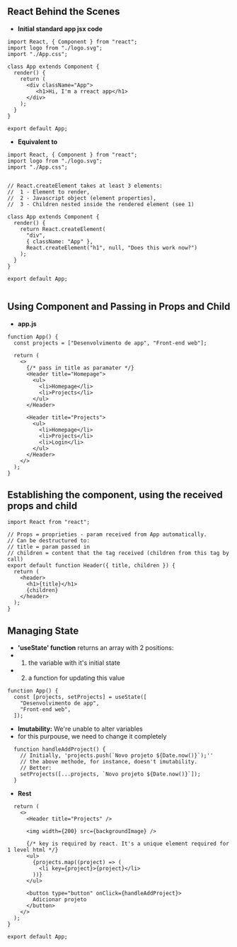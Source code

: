 ## React Behind the Scenes

* **Initial standard app jsx code**
```
import React, { Component } from "react";
import logo from "./logo.svg";
import "./App.css";

class App extends Component {
  render() {
    return (
      <div className="App">
         <h1>Hi, I'm a rreact app</h1>
      </div>
    );
  }
}

export default App;

```


* **Equivalent to**
```
import React, { Component } from "react";
import logo from "./logo.svg";
import "./App.css";


// React.createElement takes at least 3 elements:
//  1 - Element to render,
//  2 - Javascript object (element properties),
//  3 - Children nested inside the rendered element (see 1)

class App extends Component {
  render() {
    return React.createElement(
      "div",
      { className: "App" },
      React.createElement("h1", null, "Does this work now?")
    );
  }
}

export default App;


```


## Using Component and Passing in Props and Child
* **app.js**
```
function App() {
  const projects = ["Desenvolvimento de app", "Front-end web"];

  return (
    <>
      {/* pass in title as paramater */}
      <Header title="Homepage">
        <ul>
          <li>Homepage</li>
          <li>Projects</li>
        </ul>
      </Header>

      <Header title="Projects">
        <ul>
          <li>Homepage</li>
          <li>Projects</li>
          <li>Login</li>
        </ul>
      </Header>
    </>
  );
}

```


## Establishing the component, using the received props and child
```
import React from "react";

// Props = proprieties - param received from App automatically.
// Can be destructured to:
// title = param passed in
// children = content that the tag received (children from this tag by call)
export default function Header({ title, children }) {
  return (
    <header>
      <h1>{title}</h1>
      {children}
    </header>
  );
}

```

## Managing State

*  **'useState' function** returns an array with 2 positions:
*  1. the variable with it's initial state
*  2. a function for updating this value
```
function App() {
  const [projects, setProjects] = useState([
    "Desenvolvimento de app",
    "Front-end web",
  ]);
```

* **Imutability:** We're unable to alter variables
* for this purpouse, we need to change it completely
```
  function handleAddProject() {
    // Initially, 'projects.push(`Novo projeto ${Date.now()}`);''
    // the above methode, for instance, doesn't imutability.
    // Better:
    setProjects([...projects, `Novo projeto ${Date.now()}`]);
  }
```

* **Rest**

```
  return (
    <>
      <Header title="Projects" />

      <img width={200} src={backgroundImage} />

      {/* key is required by react. It's a unique element required for 1 level html */}
      <ul>
        {projects.map((project) => (
          <li key={project}>{project}</li>
        ))}
      </ul>

      <button type="button" onClick={handleAddProject}>
        Adicionar projeto
      </button>
    </>
  );
}

export default App;

```